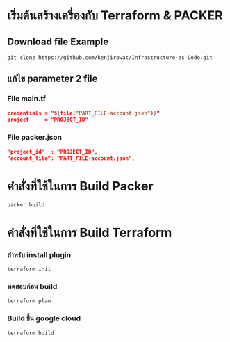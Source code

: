 # เริ่มต้นสร้างเครื่องกับ Terraform & PACKER
## Download file Example
```
git clone https://github.com/kenjirawat/Infrastructure-as-Code.git
```
## แก้ไข parameter 2 file
### File main.tf 
```json
credentials = "${file("PART_FILE-account.json")}" 
project     = "PROJECT_ID"  
```
### File packer.json 
```json
"project_id"  : "PROJECT_ID", 
"account_file": "PART_FILE-account.json",
```

# คำสั่งที่ใช้ในการ Build Packer
```
packer build
```

# คำสั่งที่ใช้ในการ Build Terraform
### สำหรับ install plugin 
```
terraform init 
```
### ทดสอบก่อน build 
```
terraform plan 
```
### Build ขึ้น google cloud
```
terraform build 
```